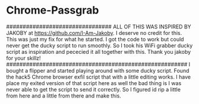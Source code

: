 # Chrome-Passgrab
################################
ALL OF THIS WAS INSPIRED BY JAKOBY at https://github.com/I-Am-Jakoby. I deserve no credit for this. This was just my fix for what he started. I got the code to work but could never get the ducky script to run smoothly. So I took his WiFi grabber ducky script as inspiration and pececied it all together with this. Thank you jakoby for your skillz!
#######################################################
I bought a flipper and started playing around with some ducky script. Found the hack5 Chrome browser exfil script that with a little editing works. I have place my exited version of that script here as well the bad thing is I was never able to get the script to send it correctly. So I figured id rip a little from here and a little from there and make this. 
